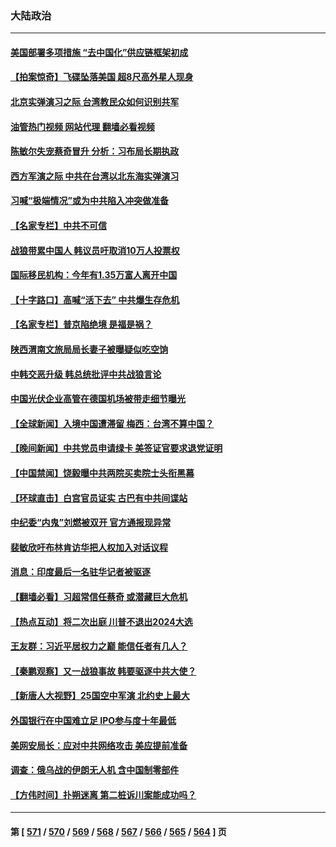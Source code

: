 ### 大陆政治
---
#### [美国部署多项措施 “去中国化”供应链框架初成](../../pages/ncid277/n14015493.md?06140845) 
#### [【拍案惊奇】飞碟坠落美国 超8尺高外星人现身](../../pages/ncid277/n14015384.md?06140845) 
#### [北京实弹演习之际 台湾教民众如何识别共军](../../pages/ncid277/n14015462.md?06140845) 
#### [油管热门视频 网站代理 翻墙必看视频](http://138.2.39.72:81/youtube.html?epic-marker?06140845)
#### [陈敏尔失宠蔡奇冒升 分析：习布局长期执政](../../pages/ncid277/n14015449.md?06140845) 
#### [西方军演之际 中共在台湾以北东海实弹演习](../../pages/ncid277/n14015433.md?06140845) 
#### [习喊“极端情况”或为中共陷入冲突做准备](../../pages/ncid277/n14015232.md?06140845) 
#### [【名家专栏】中共不可信](../../pages/ncid277/n14015311.md?06140845) 
#### [战狼带累中国人 韩议员吁取消10万人投票权](../../pages/ncid277/n14015413.md?06140845) 
#### [国际移民机构：今年有1.35万富人离开中国](../../pages/ncid277/n14015159.md?06140845) 
#### [【十字路口】高喊“活下去” 中共爆生存危机](../../pages/ncid277/n14015342.md?06140845) 
#### [【名家专栏】普京陷绝境 是福是祸？](../../pages/ncid277/n14015313.md?06140845) 
#### [陕西渭南文旅局局长妻子被曝疑似吃空饷](../../pages/ncid277/n14015205.md?06140845) 
#### [中韩交恶升级 韩总统批评中共战狼言论](../../pages/ncid277/n14015238.md?06140845) 
#### [中国光伏企业高管在德国机场被带走细节曝光](../../pages/ncid277/n14014952.md?06140845) 
#### [【全球新闻】入境中国遭滞留 梅西：台湾不算中国？](../../pages/ncid277/n14015136.md?06140845) 
#### [【晚间新闻】中共党员申请绿卡 美签证官要求退党证明](../../pages/ncid277/n14015135.md?06140845) 
#### [【中国禁闻】饶毅曝中共两院买卖院士头衔黑幕](../../pages/ncid277/n14014811.md?06140845) 
#### [【环球直击】白宫官员证实 古巴有中共间谍站](../../pages/ncid277/n14014796.md?06140845) 
#### [中纪委“内鬼”刘燃被双开 官方通报现异常](../../pages/ncid277/n14015109.md?06140845) 
#### [裴敏欣吁布林肯访华把人权加入对话议程](../../pages/ncid277/n14014962.md?06140845) 
#### [消息：印度最后一名驻华记者被驱逐](../../pages/ncid277/n14014852.md?06140845) 
#### [【翻墙必看】习超常信任蔡奇 或潜藏巨大危机](../../pages/ncid277/n14014978.md?06140845) 
#### [【热点互动】将二次出庭 川普不退出2024大选](../../pages/ncid277/n14014895.md?06140845) 
#### [王友群：习近平居权力之巅 能信任者有几人？](../../pages/ncid277/n14014882.md?06140845) 
#### [【秦鹏观察】又一战狼事故 韩要驱逐中共大使？](../../pages/ncid277/n14014862.md?06140845) 
#### [【新唐人大视野】25国空中军演 北约史上最大](../../pages/ncid277/n14014844.md?06140845) 
#### [外国银行在中国难立足 IPO参与度十年最低](../../pages/ncid277/n14014846.md?06140845) 
#### [美网安局长：应对中共网络攻击 美应提前准备](../../pages/ncid277/n14014774.md?06140845) 
#### [调查：俄乌战的伊朗无人机 含中国制零部件](../../pages/ncid277/n14014687.md?06140845) 
#### [【方伟时间】扑朔迷离 第二桩诉川案能成功吗？](../../pages/ncid277/n14014838.md?06140845) 

---
#### 第 [ [571](./571.md?06140845) / [570](./570.md?06140845) / [569](./569.md?06140845) / [568](./568.md?06140845) / [567](./567.md?06140845) / [566](./566.md?06140845) / [565](./565.md?06140845) / [564](./564.md?06140845) ] 页
